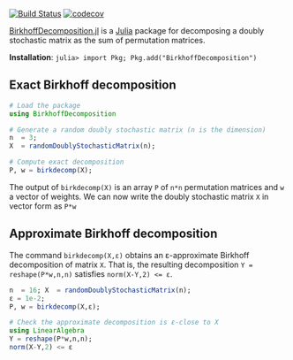 [![Build Status](https://travis-ci.com/vvalls/BirkhoffDecomposition.jl.svg?token=wfxaqfDxVdXnz8s4hjc3&branch=master)](https://travis-ci.com/vvalls/BirkhoffDecomposition.jl)
[![codecov](https://codecov.io/gh/vvalls/BirkhoffDecomposition.jl/branch/master/graph/badge.svg?token=L3R6JM6Q65)](https://codecov.io/gh/vvalls/BirkhoffDecomposition.jl)

[BirkhoffDecomposition.jl](https://github.com/vvalls/BirkhoffDecomposition.jl) is a [Julia](https://julialang.org) package for decomposing a doubly stochastic matrix as the sum of permutation matrices. 

**Installation**: `julia> import Pkg; Pkg.add("BirkhoffDecomposition")`


## Exact Birkhoff decomposition

```julia
# Load the package
using BirkhoffDecomposition

# Generate a random doubly stochastic matrix (n is the dimension)
n  = 3;             
X  = randomDoublyStochasticMatrix(n);

# Compute exact decomposition
P, w = birkdecomp(X);
```
The output of ``birkdecomp(X)`` is an array ``P`` of ``n*n`` permutation matrices and ``w`` a vector of weights. We can now write the doubly stochastic matrix ``X`` in vector form as ``P*w``

##  Approximate Birkhoff decomposition

The command ``birkdecomp(X,ε)`` obtains an ε-approximate Birkhoff decomposition of matrix ``X``. That is, the resulting decomposition ``Y = reshape(P*w,n,n)`` satisfies  ``norm(X-Y,2) <= ε``. 

```julia
n  = 16; X  = randomDoublyStochasticMatrix(n);
ε = 1e-2;
P, w = birkdecomp(X,ε);

# Check the approximate decomposition is ε-close to X
using LinearAlgebra
Y = reshape(P*w,n,n);
norm(X-Y,2) <= ε
```
